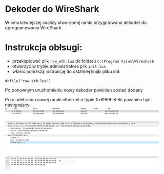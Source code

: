 # Dekoder do WireShark

W celu łatwiejszej analizy stworzonej ramki przygotowano dekoder do oprogramowania WireShark

# Instrukcja obłsugi:
- przekopiować plik `raw_eth.lua` do folderu `C:\Program Files\Wireshark`
- otworzyć w trybie administratora plik `init.lua`
- wkleić poniższą instrukcję do ostatniej linijki pliku init:
```
dofile("raw_eth.lua")
```

Po ponownym uruchomieniu nowy dekoder powinien zostać dodany

Przy odebraniu nowej ramki ethernet o typie 0x9999 efekt powinien być następujący:
![plot](../Screenshots/270453089_455272842975074_5816147422440293401_n.png)